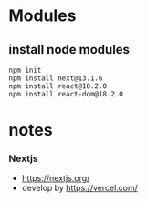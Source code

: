 # Modules

## install node modules

```
npm init
npm install next@13.1.6
npm install react@18.2.0
npm install react-dom@18.2.0
```

# notes

### Nextjs

- https://nextjs.org/
- develop by https://vercel.com/
